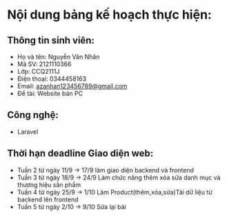 # Nội dung bảng kế hoạch thực hiện:
## Thông tin sinh viên:
- Họ và tên: Nguyễn Văn Nhân
- Mã SV: 2121110366
- Lớp: CCQ2111J
- Điện thoại: 0344458163
- Email: azanhan123456789@gmail.com
- Đề tài: Website bán PC
## Công nghệ:
- Laravel
## Thời hạn deadline Giao diện web:
- Tuần 2 từ ngày 11/9 -> 17/9 làm giao diện backend và frontend
- Tuần 3 từ ngày 18/9 -> 24/9 Làm chức năng thêm xóa sửa danh mục và thương hiệu sản phẩm
- Tuần 4 từ ngày 25/9 -> 1/10 Làm Product(thêm,xóa,sửa)Tải dữ liệu từ backend lên frontend
- Tuần 5 từ ngày 2/10 -> 9/10 Sửa lại bài
